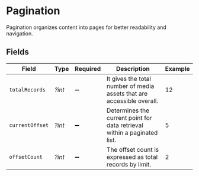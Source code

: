 # Pagination

Pagination organizes content into pages for better readability and navigation.


## Fields

| Field                                                                    | Type                                                                     | Required                                                                 | Description                                                              | Example                                                                  |
| ------------------------------------------------------------------------ | ------------------------------------------------------------------------ | ------------------------------------------------------------------------ | ------------------------------------------------------------------------ | ------------------------------------------------------------------------ |
| `totalRecords`                                                           | *?int*                                                                   | :heavy_minus_sign:                                                       | It gives the total number of media assets that are accessible overall.   | 12                                                                       |
| `currentOffset`                                                          | *?int*                                                                   | :heavy_minus_sign:                                                       | Determines the current point for data retrieval within a paginated list. | 5                                                                        |
| `offsetCount`                                                            | *?int*                                                                   | :heavy_minus_sign:                                                       | The offset count is expressed as total records by limit.                 | 2                                                                        |